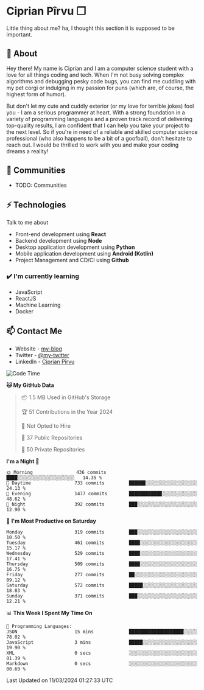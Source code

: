 # Ciprian Pîrvu ❐

Little thing about me? ha, I thought this section it is supposed to be important.

## 🧐 About

Hey there! My name is Ciprian and I am a computer science student with a love for all things coding and tech. When I'm not busy solving complex algorithms and debugging pesky code bugs, you can find me cuddling with my pet corgi or indulging in my passion for puns (which are, of course, the highest form of humor).

But don't let my cute and cuddly exterior (or my love for terrible jokes) fool you - I am a serious programmer at heart. With a strong foundation in a variety of programming languages and a proven track record of delivering top-quality results, I am confident that I can help you take your project to the next level. So if you're in need of a reliable and skilled computer science professional (who also happens to be a bit of a goofball), don't hesitate to reach out. I would be thrilled to work with you and make your coding dreams a reality!

## 👯 Communities

-   TODO: Communities

## ⚡ Technologies

Talk to me about

-   Front-end development using **React**
-   Backend development using **Node**
-   Desktop application development using **Python**
-   Mobile application development using **Android (Kotlin)**
-   Project Management and CD/CI using **Github**

### ✔️ I'm currently learning

-   JavaScript
-   ReactJS
-   Machine Learning
-   Docker

## 📫 Contact Me

-   Website - [my-blog]()
-   Twitter - [@my-twitter]()
-   LinkedIn - [Ciprian Pîrvu](https://www.linkedin.com/in/p%C3%AErvu-ciprian-cristian-4415991b1/)

<!--START_SECTION:waka-->
![Code Time](http://img.shields.io/badge/Code%20Time-1%2C968%20hrs%2055%20mins-blue)

**🐱 My GitHub Data** 

> 📦 1.5 MB Used in GitHub's Storage 
 > 
> 🏆 51 Contributions in the Year 2024
 > 
> 🚫 Not Opted to Hire
 > 
> 📜 37 Public Repositories 
 > 
> 🔑 50 Private Repositories 
 > 
**I'm a Night 🦉** 

```text
🌞 Morning                436 commits         ████░░░░░░░░░░░░░░░░░░░░░   14.35 % 
🌆 Daytime                733 commits         ██████░░░░░░░░░░░░░░░░░░░   24.13 % 
🌃 Evening                1477 commits        ████████████░░░░░░░░░░░░░   48.62 % 
🌙 Night                  392 commits         ███░░░░░░░░░░░░░░░░░░░░░░   12.90 % 
```
📅 **I'm Most Productive on Saturday** 

```text
Monday                   319 commits         ███░░░░░░░░░░░░░░░░░░░░░░   10.50 % 
Tuesday                  461 commits         ████░░░░░░░░░░░░░░░░░░░░░   15.17 % 
Wednesday                529 commits         ████░░░░░░░░░░░░░░░░░░░░░   17.41 % 
Thursday                 509 commits         ████░░░░░░░░░░░░░░░░░░░░░   16.75 % 
Friday                   277 commits         ██░░░░░░░░░░░░░░░░░░░░░░░   09.12 % 
Saturday                 572 commits         █████░░░░░░░░░░░░░░░░░░░░   18.83 % 
Sunday                   371 commits         ███░░░░░░░░░░░░░░░░░░░░░░   12.21 % 
```


📊 **This Week I Spent My Time On** 

```text
💬 Programming Languages: 
JSON                     15 mins             ████████████████████░░░░░   78.02 % 
JavaScript               3 mins              █████░░░░░░░░░░░░░░░░░░░░   19.90 % 
XML                      0 secs              ░░░░░░░░░░░░░░░░░░░░░░░░░   01.39 % 
Markdown                 0 secs              ░░░░░░░░░░░░░░░░░░░░░░░░░   00.69 % 
```


 Last Updated on 11/03/2024 01:27:33 UTC
<!--END_SECTION:waka-->

